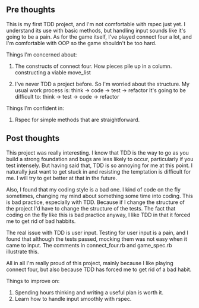 Pre thoughts
---------------------
This is my first TDD project, and I'm not comfortable with rspec just yet.
I understand its use with basic methods, but handling input sounds like it's
going to be a pain. As for the game itself, I've played connect four a lot,
and I'm comfortable with OOP so the game shouldn't be too hard.

Things I'm concerned about:
1) The constructs of connect four. How pieces pile up in a column. constructing
a viable move_list

2) I've never TDD a project before. So I'm worried about the structure.
My usual work process is: think -> code -> test -> refactor
It's going to be difficult to: think -> test -> code -> refactor

Things I'm confident in:
1) Rspec for simple methods that are straightforward.

Post thoughts
---------------------
This project was really interesting. I know that TDD is the way to go as you
build a strong foundation and bugs are less likely to occur, particularly if
you test intensely. But having said that, TDD is so annoying for me at this point.
I naturally just want to get stuck in and resisting the temptation is difficult
for me. I will try to get better at that in the future.

Also, I found that my coding style is a bad one. I kind of code on the fly
sometimes, changing my mind about something some time into coding. This is bad
practice, especially with TDD. Because if I change the structure of the project
I'd have to change the structure of the tests. The fact that coding on the fly
like this is bad practice anyway, I like TDD in that it forced me to get rid of
bad habbits.

The real issue with TDD is user input. Testing for user input is a pain,
and I found that although the tests passed, mocking them was not easy when it
came to input. The comments in connect_four.rb and game_spec.rb illustrate this.

All in all I'm really proud of this project, mainly because I like playing
connect four, but also because TDD has forced me to get rid of a bad habit.

Things to improve on:
1) Spending hours thinking and writing a useful plan is worth it.
2) Learn how to handle input smoothly with rspec.
